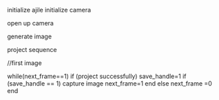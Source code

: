 initialize ajile
initialize camera

open up camera

generate image

project sequence

//first image

while(next_frame==1)
    if (project successfully)
        save_handle=1
            if (save_handle == 1)
                capture image
                next_frame=1
            end
    else
    next_frame =0
end